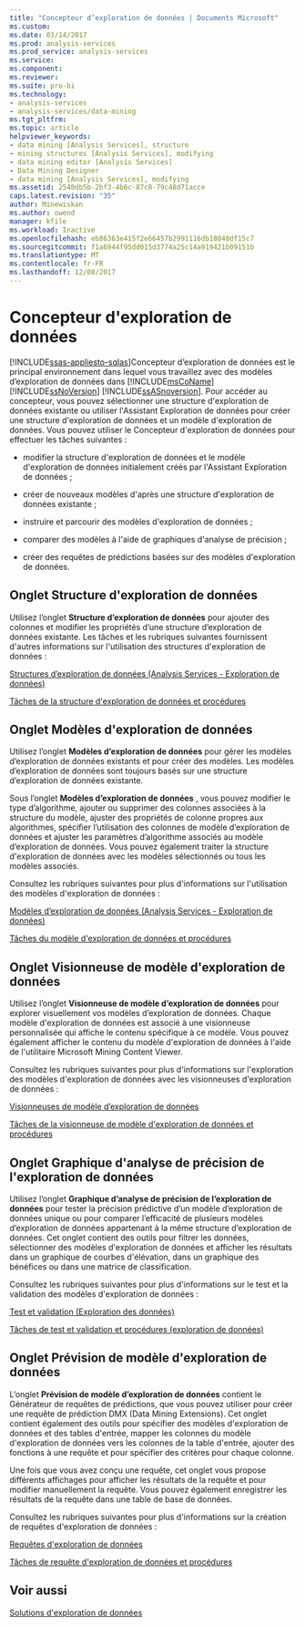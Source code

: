 ```yaml
---
title: "Concepteur d’exploration de données | Documents Microsoft"
ms.custom: 
ms.date: 03/14/2017
ms.prod: analysis-services
ms.prod_service: analysis-services
ms.service: 
ms.component: 
ms.reviewer: 
ms.suite: pro-bi
ms.technology:
- analysis-services
- analysis-services/data-mining
ms.tgt_pltfrm: 
ms.topic: article
helpviewer_keywords:
- data mining [Analysis Services], structure
- mining structures [Analysis Services], modifying
- data mining editor [Analysis Services]
- Data Mining Designer
- data mining [Analysis Services], modifying
ms.assetid: 2540db5b-2bf3-4b6c-87c8-79c48d71acce
caps.latest.revision: "35"
author: Minewiskan
ms.author: owend
manager: kfile
ms.workload: Inactive
ms.openlocfilehash: eb86363e415f2e66457b2991116db18048df15c7
ms.sourcegitcommit: f1a6944f95dd015d3774a25c14a919421b09151b
ms.translationtype: MT
ms.contentlocale: fr-FR
ms.lasthandoff: 12/08/2017
---
```

# <a name="data-mining-designer"></a>Concepteur d'exploration de données
[!INCLUDE[ssas-appliesto-sqlas](../../includes/ssas-appliesto-sqlas.md)]Concepteur d’exploration de données est le principal environnement dans lequel vous travaillez avec des modèles d’exploration de données dans [!INCLUDE[msCoName](../../includes/msconame-md.md)] [!INCLUDE[ssNoVersion](../../includes/ssnoversion-md.md)] [!INCLUDE[ssASnoversion](../../includes/ssasnoversion-md.md)]. Pour accéder au concepteur, vous pouvez sélectionner une structure d'exploration de données existante ou utiliser l'Assistant Exploration de données pour créer une structure d'exploration de données et un modèle d'exploration de données. Vous pouvez utiliser le Concepteur d'exploration de données pour effectuer les tâches suivantes :  
  
-   modifier la structure d'exploration de données et le modèle d'exploration de données initialement créés par l'Assistant Exploration de données ;  
  
-   créer de nouveaux modèles d'après une structure d'exploration de données existante ;  
  
-   instruire et parcourir des modèles d'exploration de données ;  
  
-   comparer des modèles à l'aide de graphiques d'analyse de précision ;  
  
-   créer des requêtes de prédictions basées sur des modèles d'exploration de données.  
  
## <a name="mining-structure-tab"></a>Onglet Structure d'exploration de données  
 Utilisez l’onglet **Structure d’exploration de données** pour ajouter des colonnes et modifier les propriétés d’une structure d’exploration de données existante. Les tâches et les rubriques suivantes fournissent d'autres informations sur l'utilisation des structures d'exploration de données :  
  
 [Structures d’exploration de données &#40;Analysis Services - Exploration de données&#41;](../../analysis-services/data-mining/mining-structures-analysis-services-data-mining.md)  
  
 [Tâches de la structure d'exploration de données et procédures](../../analysis-services/data-mining/mining-structure-tasks-and-how-tos.md)  
  
## <a name="mining-models-tab"></a>Onglet Modèles d'exploration de données  
 Utilisez l’onglet **Modèles d’exploration de données** pour gérer les modèles d’exploration de données existants et pour créer des modèles. Les modèles d’exploration de données sont toujours basés sur une structure d’exploration de données existante.  
  
 Sous l’onglet **Modèles d’exploration de données** , vous pouvez modifier le type d’algorithme, ajouter ou supprimer des colonnes associées à la structure du modèle, ajuster des propriétés de colonne propres aux algorithmes, spécifier l’utilisation des colonnes de modèle d’exploration de données et ajuster les paramètres d’algorithme associés au modèle d’exploration de données. Vous pouvez également traiter la structure d'exploration de données avec les modèles sélectionnés ou tous les modèles associés.  
  
 Consultez les rubriques suivantes pour plus d'informations sur l'utilisation des modèles d'exploration de données :  
  
 [Modèles d’exploration de données &#40;Analysis Services - Exploration de données&#41;](../../analysis-services/data-mining/mining-models-analysis-services-data-mining.md)  
  
 [Tâches du modèle d'exploration de données et procédures](../../analysis-services/data-mining/mining-model-tasks-and-how-tos.md)  
  
## <a name="mining-model-viewer-tab"></a>Onglet Visionneuse de modèle d'exploration de données  
 Utilisez l’onglet **Visionneuse de modèle d’exploration de données** pour explorer visuellement vos modèles d’exploration de données. Chaque modèle d'exploration de données est associé à une visionneuse personnalisée qui affiche le contenu spécifique à ce modèle. Vous pouvez également afficher le contenu du modèle d'exploration de données à l'aide de l'utilitaire Microsoft Mining Content Viewer.  
  
 Consultez les rubriques suivantes pour plus d'informations sur l'exploration des modèles d'exploration de données avec les visionneuses d'exploration de données :  
  
 [Visionneuses de modèle d’exploration de données](../../analysis-services/data-mining/data-mining-model-viewers.md)  
  
 [Tâches de la visionneuse de modèle d'exploration de données et procédures](../../analysis-services/data-mining/mining-model-viewer-tasks-and-how-tos.md)  
  
## <a name="mining-accuracy-chart-tab"></a>Onglet Graphique d'analyse de précision de l'exploration de données  
 Utilisez l’onglet **Graphique d’analyse de précision de l’exploration de données** pour tester la précision prédictive d’un modèle d’exploration de données unique ou pour comparer l’efficacité de plusieurs modèles d’exploration de données appartenant à la même structure d’exploration de données. Cet onglet contient des outils pour filtrer les données, sélectionner des modèles d'exploration de données et afficher les résultats dans un graphique de courbes d'élévation, dans un graphique des bénéfices ou dans une matrice de classification.  
  
 Consultez les rubriques suivantes pour plus d'informations sur le test et la validation des modèles d'exploration de données :  
  
 [Test et validation &#40;Exploration des données&#41;](../../analysis-services/data-mining/testing-and-validation-data-mining.md)  
  
 [Tâches de test et validation et procédures &#40;exploration de données&#41;](../../analysis-services/data-mining/testing-and-validation-tasks-and-how-tos-data-mining.md)  
  
## <a name="mining-model-prediction-tab"></a>Onglet Prévision de modèle d'exploration de données  
 L’onglet **Prévision de modèle d’exploration de données** contient le Générateur de requêtes de prédictions, que vous pouvez utiliser pour créer une requête de prédiction DMX (Data Mining Extensions). Cet onglet contient également des outils pour spécifier des modèles d'exploration de données et des tables d'entrée, mapper les colonnes du modèle d'exploration de données vers les colonnes de la table d'entrée, ajouter des fonctions à une requête et pour spécifier des critères pour chaque colonne.  
  
 Une fois que vous avez conçu une requête, cet onglet vous propose différents affichages pour afficher les résultats de la requête et pour modifier manuellement la requête. Vous pouvez également enregistrer les résultats de la requête dans une table de base de données.  
  
 Consultez les rubriques suivantes pour plus d'informations sur la création de requêtes d'exploration de données :  
  
 [Requêtes d'exploration de données](../../analysis-services/data-mining/data-mining-queries.md)  
  
 [Tâches de requête d'exploration de données et procédures](../../analysis-services/data-mining/data-mining-query-tasks-and-how-tos.md)  
  
## <a name="see-also"></a>Voir aussi  
 [Solutions d'exploration de données](../../analysis-services/data-mining/data-mining-solutions.md)  
  
  

